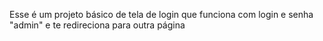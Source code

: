 Esse é um projeto básico de tela de login que funciona com login e senha "admin" e te redireciona para outra página